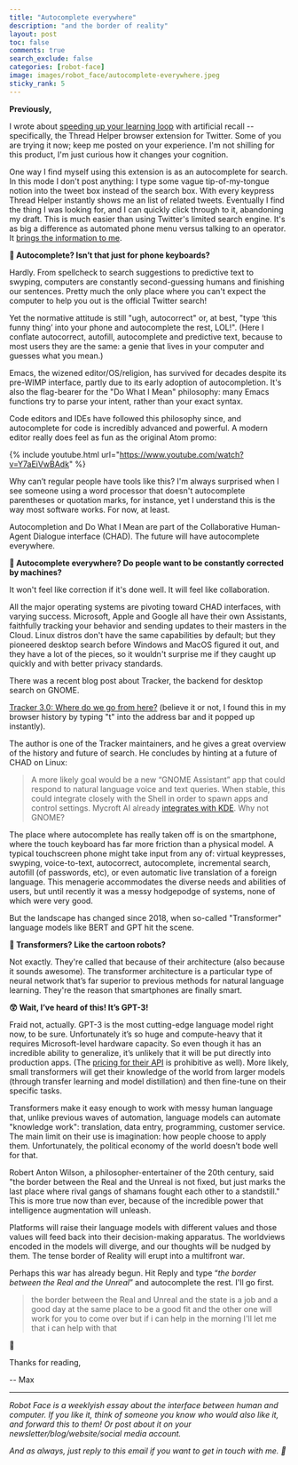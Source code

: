 ```yaml
---
title: "Autocomplete everywhere"
description: "and the border of reality"
layout: post
toc: false
comments: true
search_exclude: false
categories: [robot-face]
image: images/robot_face/autocomplete-everywhere.jpeg
sticky_rank: 5
---
```

**Previously,**

I wrote about [speeding up your learning loop](https://robotface.substack.com/p/learning-loops) with artificial recall -- specifically, the Thread Helper browser extension for Twitter. Some of you are trying it now; keep me posted on your experience. I'm not shilling for this product, I'm just curious how it changes your cognition.

One way I find myself using this extension is as an autocomplete for search. In this mode I don't post anything: I type some vague tip-of-my-tongue notion into the tweet box instead of the search box. With every keypress Thread Helper instantly shows me an list of related tweets. Eventually I find the thing I was looking for, and I can quickly click through to it, abandoning my draft. This is much easier than using Twitter's limited search engine. It's as big a difference as automated phone menu versus talking to an operator. It [brings the information to me](https://robotface.substack.com/p/see-and-point).

**📱 Autocomplete? Isn’t that just for phone keyboards?**

Hardly. From spellcheck to search suggestions to predictive text to swyping, computers are constantly second-guessing humans and finishing our sentences. Pretty much the only place where you can't expect the computer to help you out is the official Twitter search!

Yet the normative attitude is still "ugh, autocorrect" or, at best, "type ‘this funny thing’ into your phone and autocomplete the rest, LOL!". (Here I conflate autocorrect, autofill, autocomplete and predictive text, because to most users they are the same: a genie that lives in your computer and guesses what you mean.)

Emacs, the wizened editor/OS/religion, has survived for decades despite its pre-WIMP interface, partly due to its early adoption of autocompletion. It's also the flag-bearer for the "Do What I Mean" philosophy: many Emacs functions try to parse your intent, rather than your exact syntax. 

Code editors and IDEs have followed this philosophy since, and autocomplete for code is incredibly advanced and powerful. A modern editor really does feel as fun as the original Atom promo:

{% include youtube.html url="https://www.youtube.com/watch?v=Y7aEiVwBAdk" %}

Why can’t regular people have tools like this? I'm always surprised when I see someone using a word processor that doesn't autocomplete parentheses or quotation marks, for instance, yet I understand this is the way most software works. For now, at least.

Autocompletion and Do What I Mean are part of the Collaborative Human-Agent Dialogue interface (CHAD). The future will have autocomplete everywhere.

**🤨 Autocomplete everywhere? Do people want to be constantly corrected by machines?**

It won't feel like correction if it's done well. It will feel like collaboration.

All the major operating systems are pivoting toward CHAD interfaces, with varying success. Microsoft, Apple and Google all have their own Assistants, faithfully tracking your behavior and sending updates to their masters in the Cloud. Linux distros don't have the same capabilities by default; but they pioneered desktop search before Windows and MacOS figured it out, and they have a lot of the pieces, so it wouldn't surprise me if they caught up quickly and with better privacy standards. 

There was a recent blog post about Tracker, the backend for desktop search on GNOME. 

[Tracker 3.0: Where do we go from here?](https://samthursfield.wordpress.com/2020/11/05/tracker-3-0-where-do-we-go-from-here/) (believe it or not, I found this in my browser history by typing "t" into the address bar and it popped up instantly). 

The author is one of the Tracker maintainers, and he gives a great overview of the history and future of search. He concludes by hinting at a future of CHAD on Linux:


>  A more likely goal would be a new “GNOME Assistant” app that could respond to natural language voice and text queries. When stable, this could integrate closely with the Shell in order to spawn apps and control settings. Mycroft AI already [integrates with KDE](https://dot.kde.org/2018/02/23/mycroft-ai-plasma). Why not GNOME?
> 
> 

The place where autocomplete has really taken off is on the smartphone, where the touch keyboard has far more friction than a physical model. A typical touchscreen phone might take input from any of: virtual keypresses, swyping, voice-to-text, autocorrect, autocomplete, incremental search, autofill (of passwords, etc), or even automatic live translation of a foreign language. This menagerie accommodates the diverse needs and abilities of users, but until recently it was a messy hodgepodge of systems, none of which were very good. 

But the landscape has changed since 2018, when so-called "Transformer" language models like BERT and GPT hit the scene. 

**🤖 Transformers? Like the cartoon robots?**

Not exactly. They're called that because of their architecture (also because it sounds awesome). The transformer architecture is a particular type of neural network that’s far superior to previous methods for natural language learning. They're the reason that smartphones are finally smart.

**😲 Wait, I’ve heard of this! It’s GPT-3!**

Fraid not, actually. GPT-3 is the most cutting-edge language model right now, to be sure. Unfortunately it’s so huge and compute-heavy that it requires Microsoft-level hardware capacity. So even though it has an incredible ability to generalize, it’s unlikely that it will be put directly into production apps. (The [pricing for their API](https://www.reddit.com/r/GPT3/comments/ikorgs/oa_api_preliminary_beta_pricing_announced/) is prohibitive as well). More likely, small transformers will get their knowledge of the world from larger models (through transfer learning and model distillation) and then fine-tune on their specific tasks.

Transformers make it easy enough to work with messy human language that, unlike previous waves of automation, language models can automate "knowledge work": translation, data entry, programming, customer service. The main limit on their use is imagination: how people choose to apply them. Unfortunately, the political economy of the world doesn’t bode well for that.

Robert Anton Wilson, a philosopher-entertainer of the 20th century, said "the border between the Real and the Unreal is not fixed, but just marks the last place where rival gangs of shamans fought each other to a standstill." This is more true now than ever, because of the incredible power that intelligence augmentation will unleash. 

Platforms will raise their language models with different values and those values will feed back into their decision-making apparatus. The worldviews encoded in the models will diverge, and our thoughts will be nudged by them. The tense border of Reality will erupt into a multifront war. 

Perhaps this war has already begun. Hit Reply and type “*the border between the Real and the Unreal*” and autocomplete the rest. I'll go first.


> the border between the Real and Unreal and the state is a job and a good day at the same place to be a good fit and the other one will work for you to come over but if i can help in the morning I'll let me that i can help with that
> 
> 

🤔 

Thanks for reading,

-- Max



---

*Robot Face is a weeklyish essay about the interface between human and computer. If you like it, think of someone you know who would also like it, and forward this to them! Or post about it on your newsletter/blog/website/social media account.* 

*And as always, just reply to this email if you want to get in touch with me. 🤙* 

